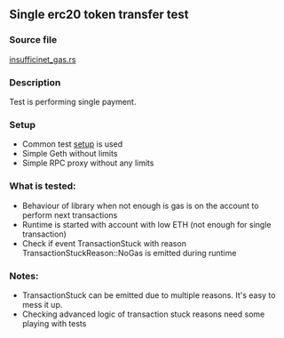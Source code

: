 ## Single erc20 token transfer test

### Source file

[insufficinet_gas.rs](../../tests/docker_02_errors/insufficient_gas.rs)

### Description

Test is performing single payment.

### Setup

- Common test [setup](./common-test-setup.md) is used
- Simple Geth without limits
- Simple RPC proxy without any limits

### What is tested:

- Behaviour of library when not enough is gas is on the account to perform next transactions
- Runtime is started with account with low ETH (not enough for single transaction)
- Check if event TransactionStuck with reason TransactionStuckReason::NoGas is emitted during runtime

### Notes:

- TransactionStuck can be emitted due to multiple reasons. It's easy to mess it up.
- Checking advanced logic of transaction stuck reasons need some playing with tests

